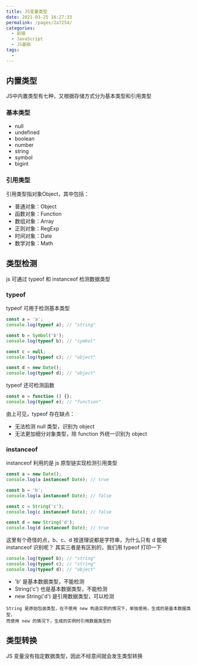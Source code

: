 ```yaml
---
title: JS变量类型
date: 2021-03-25 16:27:33
permalink: /pages/2a7254/
categories:
  - 前端
  - JavaScript
  - JS基础
tags:
  - 
---
```

## 内置类型
JS中内置类型有七种，又根据存储方式分为基本类型和引用类型

### 基本类型
- null
- undefined
- boolean
- number
- string
- symbol
- bigint

### 引用类型
引用类型指对象Object，其中包括：
- 普通对象：Object
- 函数对象：Function
- 数组对象：Array
- 正则对象：RegExp
- 时间对象：Date
- 数学对象：Math

## 类型检测
js 可通过 typeof 和 instanceof 检测数据类型

### typeof
typeof 可用于检测基本类型
```javascript
const a = 'a';
console.log(typeof a); // "string"

const b = Symbol('b');
console.log(typeof b); // "symbol"

const c = null;
console.log(typeof c); // "object"

const d = new Date();
console.log(typeof d); // "object"
```
typeof 还可检测函数
```javascript
const e = function () {};
console.log(typeof e); // "function"
```
由上可见，typeof 存在缺点：
- 无法检测 null 类型，识别为 object
- 无法更加细分对象类型，除 function 外统一识别为 object

### instanceof
instanceof 利用的是 js 原型链实现检测引用类型
```javascript
const a = new Date();
console.log(a instanceof Date); // true

const b = 'b';
console.log(a instanceof Date); // false

const c = String('c');
console.log(c instanceof Date); // false

const d = new String('d');
console.log(d instanceof Date); // true
```
这里有个奇怪的点，b、c、d 按道理说都是字符串，为什么只有 d 能被 instanceof 识别呢？
其实三者是有区别的，我们用 typeof 打印一下
```javascript
console.log(typeof b); // "string"
console.log(typeof c); // "string"
console.log(typeof d); // "object"
```
- 'b' 是基本数据类型，不能检测
- String('c') 也是基本数据类型，不能检测
- new String('d') 是引用数据类型，可以检测
```!
String 是原始包装类型，在不使用 new 构造实例的情况下，单独使用，生成的是基本数据类型，
而使用 new 的情况下，生成的实例时引用数据类型的
```

## 类型转换
JS 变量没有指定数据类型，因此不经意间就会发生类型转换